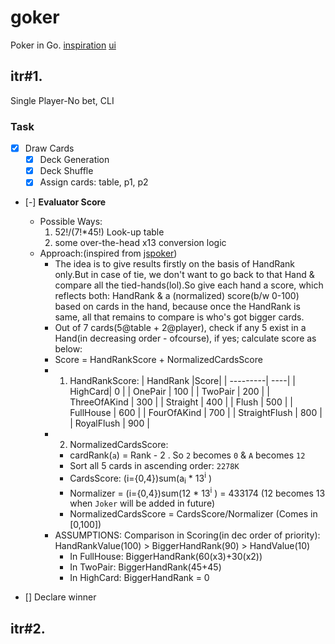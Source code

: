 # goker
Poker in Go.
[inspiration](https://github.com/notnil/joker)
[ui](https://jspoker.net/Room/Index/3)

## itr#1. 
Single Player-No bet, CLI

### Task
- [x] Draw Cards
    - [x] Deck Generation
    - [x] Deck Shuffle
    - [x] Assign cards: table, p1, p2
- [-] **Evaluator Score** 
    - Possible Ways: 
        1. 52!/(7!*45!) Look-up table 
        2. some over-the-head x13 conversion logic 
    - Approach:(inspired from [jspoker](https://github.com/danielpaz6/Poker-Hand-Evaluator))
        - The idea is to give results firstly on the basis of HandRank only.But in case of tie, we don't want to go back to that Hand & compare all the tied-hands(lol).So give each hand a score, which reflects both: HandRank & a (normalized) score(b/w 0-100) based on cards in the hand, because once the HandRank is same, all that remains to compare is who's got bigger cards.
        - Out of 7 cards(5@table + 2@player), check if any 5 exist in a Hand(in decreasing order - ofcourse), if yes; calculate score as below:
        - Score = HandRankScore + NormalizedCardsScore
        - 1. HandRankScore:
              | HandRank |Score|
              | ---------| ----|
              | HighCard| 0 |
              | OnePair | 100 |
              | TwoPair | 200 |
              | ThreeOfAKind | 300 |
              | Straight | 400 |
              | Flush | 500 |
              | FullHouse | 600 |
              | FourOfAKind  | 700 |
              | StraightFlush | 800 |
              | RoyalFlush    | 900 |
        - 2. NormalizedCardsScore: 
            - cardRank(`a`) = Rank - 2 . So `2` becomes `0` & `A` becomes `12`
            - Sort all 5 cards in ascending order: `2278K`
            - CardsScore: (i={0,4})sum(a<sub>i</sub> * 13<sup>i</sup> )
            - Normalizer = (i={0,4})sum(12 * 13<sup>i</sup> ) = 433174  (12 becomes 13 when `Joker` will be added in future)
            - NormalizedCardsScore = CardsScore/Normalizer  (Comes in [0,100])
        - ASSUMPTIONS: Comparison in Scoring(in dec order of priority): HandRankValue(100) > BiggerHandRank(90) > HandValue(10)
            - In FullHouse: BiggerHandRank(60(x3)+30(x2))
            - In TwoPair: BiggerHandRank(45+45)
            - In HighCard: BiggerHandRank = 0
        




- [] Declare winner

## itr#2.
